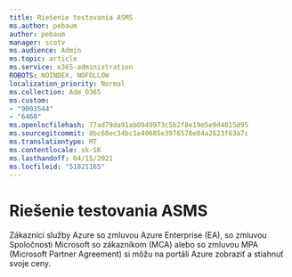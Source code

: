 ```yaml
---
title: Riešenie testovania ASMS
ms.author: pebaum
author: pebaum
manager: scotv
ms.audience: Admin
ms.topic: article
ms.service: o365-administration
ROBOTS: NOINDEX, NOFOLLOW
localization_priority: Normal
ms.collection: Adm_O365
ms.custom:
- "9003544"
- "6460"
ms.openlocfilehash: 77ad79da91ab0949973c5b2f8e19e5e9d4015d95
ms.sourcegitcommit: 8bc60ec34bc1e40685e3976576e04a2623f63a7c
ms.translationtype: MT
ms.contentlocale: sk-SK
ms.lasthandoff: 04/15/2021
ms.locfileid: "51821165"
---
```

# <a name="asms-test-solution"></a>Riešenie testovania ASMS

Zákazníci služby Azure so zmluvou Azure Enterprise (EA), so zmluvou Spoločnosti Microsoft so zákazníkom (MCA) alebo so zmluvou MPA (Microsoft Partner Agreement) si môžu na portáli Azure zobraziť a stiahnuť svoje ceny.
